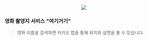 <p align="center"><img src="rm_image/여기거기.png"></p>

### 영화 촬영지 서비스 "여기거기"

> 영화 이름을 검색하면 카카오 맵을 통해 위치와 설명을 볼 수 있습니다.
